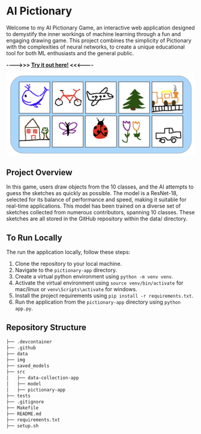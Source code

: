 
# AI Pictionary

Welcome to my AI Pictionary Game, an interactive web application designed to demystify the inner workings of machine learning through a fun and engaging drawing game. This project combines the simplicity of Pictionary with the complexities of neural networks, to create a unique educational tool for both ML enthusiasts and the general public.

**---->>> [Try it out here!](https://pictionary-ai.azurewebsites.net/) <<<----**

<p align="center">
    <img src="./img/data_overview.png" width="500">
</p>

## Project Overview

In this game, users draw objects from the 10 classes, and the AI attempts to guess the sketches as quickly as possible. The model is a ResNet-18, selected for its balance of performance and speed, making it suitable for real-time applications. This model has been trained on a diverse set of sketches collected from numerous contributors, spanning 10 classes. These sketches are all stored in the GitHub repository within the data/ directory.

## To Run Locally

The run the application locally, follow these steps:
1. Clone the repository to your local machine.
2. Navigate to the `pictionary-app` directory.
3. Create a virtual python environment using `python -m venv venv`.
4. Activate the virtual environment using `source venv/bin/activate` for mac/linux or `venv\Scripts\activate` for windows.
5. Install the project requirements using `pip install -r requirements.txt`.
6. Run the application from the `pictionary-app` directory using `python app.py`.


## Repository Structure

```
├── .devcontainer
├── .github
├── data
├── img
├── saved_models
├── src
│   ├── data-collection-app
│   ├── model
│   ├── pictionary-app
├── tests
├── .gitignore
├── Makefile
├── README.md
├── requirements.txt
├── setup.sh
```